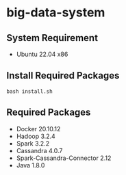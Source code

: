# big-data-system

## System Requirement
- Ubuntu 22.04 x86

## Install Required Packages
```
bash install.sh
```

## Required Packages
- Docker 20.10.12
- Hadoop 3.2.4
- Spark 3.2.2
- Cassandra 4.0.7
- Spark-Cassandra-Connector 2.12
- Java 1.8.0
